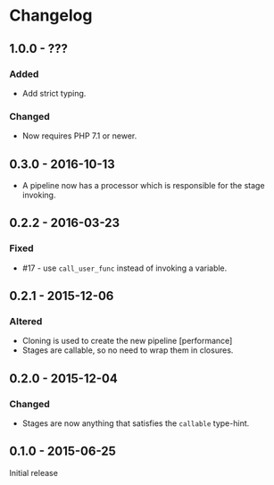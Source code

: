 # Changelog

## 1.0.0 - ???

### Added

* Add strict typing.

### Changed

* Now requires PHP 7.1 or newer.

## 0.3.0 - 2016-10-13

* A pipeline now has a processor which is responsible for the stage invoking.

## 0.2.2 - 2016-03-23

### Fixed

* #17 - use `call_user_func` instead of invoking a variable.

## 0.2.1 - 2015-12-06

### Altered

* Cloning is used to create the new pipeline [performance]
* Stages are callable, so no need to wrap them in closures.

## 0.2.0 - 2015-12-04

### Changed

* Stages are now anything that satisfies the `callable` type-hint.

## 0.1.0 - 2015-06-25

Initial release
